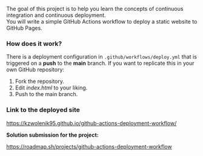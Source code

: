 The goal of this project is to help you learn the concepts of continuous integration and continuous deployment.  
You will write a simple GitHub Actions workflow to deploy a static website to GitHub Pages.

### How does it work?

There is a deployment configuration in `.github/workflows/deploy.yml` that is triggered on a **push** to the **main** branch. If you want to replicate this in your own GitHub repository:

1. Fork the repository.  
2. Edit *index.html* to your liking.  
3. Push to the main branch.  

### Link to the deployed site
https://kzwolenik95.github.io/github-actions-deployment-workflow/

**Solution submission for the project:**  

https://roadmap.sh/projects/github-actions-deployment-workflow

